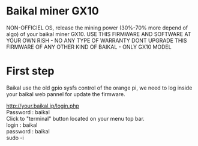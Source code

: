 # Baikal miner GX10
NON-OFFICIEL OS, release the mining power (30%-70% more depend of algo) of your baikal miner GX10.
USE THIS FIRMWARE AND SOFTWARE AT YOUR OWN RISH - NO ANY TYPE OF WARRANTY
DONT UPGRADE THIS FIRMWARE OF ANY OTHER KIND OF BAIKAL - ONLY GX10 MODEL

# First step

Baikal use the old gpio sysfs control of the orange pi, we need to log inside your baikal web pannel for update the firmware.

http://your.baikal.ip/login.php                                                                                                       
Password : baikal                                                                                                                        
Click to "terminal" button located on your menu top bar.                                                                                
login : baikal                                                                                                                      
password : baikal                                                                                                                       
sudo -i








